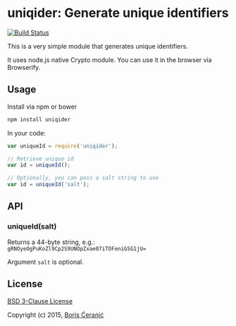 # uniqider: Generate unique identifiers

[![Build Status](https://travis-ci.org/borisceranic/uniqider.svg?branch=master)](https://travis-ci.org/borisceranic/uniqider)

This is a very simple module that generates unique identifiers.

It uses node.js native Crypto module. You can use it in the browser
via Browserify.

## Usage

Install via npm or bower

```bash
npm install uniqider
```

In your code:

```js
var uniqueId = require('uniqider');

// Retrieve unique id
var id = uniqueId();

// Optionally, you can pass a salt string to use
var id = uniqueId('salt');
```

## API

### uniqueId(salt)

Returns a 44-byte string, e.g.: `gRNOyeOgPuKoZl9Cp2S9UNOpZxae07iTOFeniGSG1jU=`

Argument `salt` is optional.

## License

[BSD 3-Clause License](https://tldrlegal.com/l/bsd3)

Copyright (c) 2015, [Boris Ćeranić](https://sosko.in.rs)
